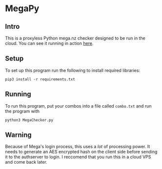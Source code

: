 # MegaPy

## Intro
This is a proxyless Python mega.nz checker designed to be run in the cloud. You can see it running in action [here](http://accounts.miyako.rocks/hits/mega.nz.txt).

## Setup
To set up this program run the following to install required libraries:

```pip3 install -r requirements.txt```

## Running
To run this program, put your combos into a file called ``combo.txt`` and run the program with

```python3 MegaChecker.py```

## Warning
Because of Mega's login process, this uses a *lot* of processing power. It needs to generate an AES encrypted hash on the client side before sending it to the authserver to login. I reccomend that you run this in a cloud VPS and come back later.

